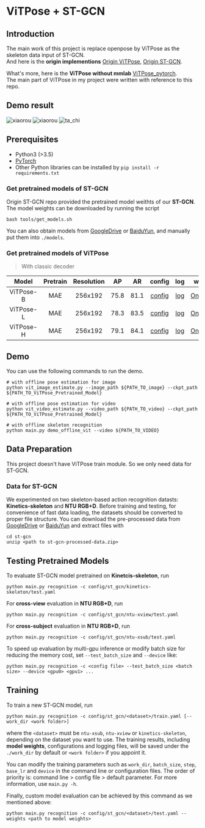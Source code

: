# ViTPose + ST-GCN
## Introduction
The main work of this project is replace openpose by ViTPose as the skeleton data input of ST-GCN.  
And here is the **origin implementions**
[Origin ViTPose](https://github.com/ViTAE-Transformer/ViTPose), [Origin ST-GCN](https://github.com/yysijie/st-gcn).  

What's more, here is the **ViTPose without mmlab** [ViTPose_pytorch](https://github.com/jaehyunnn/ViTPose_pytorch).  
The main part of ViTPose in my project were written with reference to this repo.

## Demo result
![xiaorou](resource/info/xiaorou.gif) ![xiaorou](resource/info/xiaorou2.gif) ![ta_chi](resource/info/ta_chi.gif)

## Prerequisites
- Python3 (>3.5)
- [PyTorch](http://pytorch.org/)
- Other Python libraries can be installed by `pip install -r requirements.txt`
<!-- - FFmpeg (Optional: for demo only), which can be installed by `sudo apt-get install ffmpeg` -->

### Get pretrained models of ST-GCN
Origin ST-GCN repo provided the pretrained model weithts of our **ST-GCN**. The model weights can be downloaded by running the script
```
bash tools/get_models.sh
```
<!-- The downloaded models will be stored under ```./models```. -->
You can also obtain models from [GoogleDrive](https://drive.google.com/drive/folders/1IYKoSrjeI3yYJ9bO0_z_eDo92i7ob_aF) or [BaiduYun](https://pan.baidu.com/s/1jYY5RG4C7hqkKWsUJ0Rzhw?pwd=1266), and manually put them into ```./models```.

### Get pretrained models of ViTPose
> With classic decoder

| Model | Pretrain | Resolution | AP | AR | config | log | weight |
| :----: | :----: | :----: | :----: | :----: | :----: | :----: | :----: |
| ViTPose-B | MAE | 256x192 | 75.8 | 81.1 | [config](configs/body/2d_kpt_sview_rgb_img/topdown_heatmap/coco/ViTPose_base_coco_256x192.py) | [log](logs/vitpose-b.log.json) | [Onedrive](https://1drv.ms/u/s!AimBgYV7JjTlgSMjp1_NrV3VRSmK?e=Q1uZKs) |
| ViTPose-L | MAE | 256x192 | 78.3 | 83.5 | [config](configs/body/2d_kpt_sview_rgb_img/topdown_heatmap/coco/ViTPose_large_coco_256x192.py) | [log](logs/vitpose-l.log.json) | [Onedrive](https://1drv.ms/u/s!AimBgYV7JjTlgSd9k_kuktPtiP4F?e=K7DGYT) |
| ViTPose-H | MAE | 256x192 | 79.1 | 84.1 | [config](configs/body/2d_kpt_sview_rgb_img/topdown_heatmap/coco/ViTPose_huge_coco_256x192.py) | [log](logs/vitpose-h.log.json) | [Onedrive](https://1drv.ms/u/s!AimBgYV7JjTlgShLMI-kkmvNfF_h?e=dEhGHe) |

## Demo

<!-- To visualize how ST-GCN exploit local correlation and local pattern, we compute the feature vector magnitude of each node in the final spatial temporal graph, and overlay them on the original video. **Openpose** should be ready for extracting human skeletons from videos. The skeleton based action recognition results is also shwon thereon. -->

You can use the following commands to run the demo.

```shell
# with offline pose estimation for image
python vit_image_estimate.py --image_path ${PATH_TO_image} --ckpt_path ${PATH_TO_ViTPose_Pretrained_Model}

# with offline pose estimation for video
python vit_video_estimate.py --video_path ${PATH_TO_video} --ckpt_path ${PATH_TO_ViTPose_Pretrained_Model}

# with offline skeleton recognition
python main.py demo_offline_vit --video ${PATH_TO_VIDEO}
```

## Data Preparation
This project doesn't have ViTPose train module. So we only need data for ST-GCN.
### Data for ST-GCN
We experimented on two skeleton-based action recognition datasts: **Kinetics-skeleton** and **NTU RGB+D**.
Before training and testing, for convenience of fast data loading,
the datasets should be converted to proper file structure. 
You can download the pre-processed data from 
[GoogleDrive](https://drive.google.com/open?id=103NOL9YYZSW1hLoWmYnv5Fs8mK-Ij7qb) or [BaiduYun](https://pan.baidu.com/s/1z3CBsGlBiIkZxvG9YvpySw?pwd=1266)
and extract files with
``` 
cd st-gcn
unzip <path to st-gcn-processed-data.zip>
```
## Testing Pretrained Models

<!-- ### Evaluation
Once datasets ready, we can start the evaluation. -->

To evaluate ST-GCN model pretrained on **Kinetcis-skeleton**, run
```
python main.py recognition -c config/st_gcn/kinetics-skeleton/test.yaml
```
For **cross-view** evaluation in **NTU RGB+D**, run
```
python main.py recognition -c config/st_gcn/ntu-xview/test.yaml
```
For **cross-subject** evaluation in **NTU RGB+D**, run
```
python main.py recognition -c config/st_gcn/ntu-xsub/test.yaml
``` 

<!-- Similary, the configuration file for testing baseline models can be found under the ```./config/baseline```. -->

To speed up evaluation by multi-gpu inference or modify batch size for reducing the memory cost, set ```--test_batch_size``` and ```--device``` like:
```
python main.py recognition -c <config file> --test_batch_size <batch size> --device <gpu0> <gpu1> ...
```
## Training
To train a new ST-GCN model, run

```
python main.py recognition -c config/st_gcn/<dataset>/train.yaml [--work_dir <work folder>]
```
where the ```<dataset>``` must be ```ntu-xsub```, ```ntu-xview``` or ```kinetics-skeleton```, depending on the dataset you want to use.
The training results, including **model weights**, configurations and logging files, will be saved under the ```./work_dir``` by default or ```<work folder>``` if you appoint it.

You can modify the training parameters such as ```work_dir```, ```batch_size```, ```step```, ```base_lr``` and ```device``` in the command line or configuration files. The order of priority is:  command line > config file > default parameter. For more information, use ```main.py -h```.

Finally, custom model evaluation can be achieved by this command as we mentioned above:
```
python main.py recognition -c config/st_gcn/<dataset>/test.yaml --weights <path to model weights>
```
